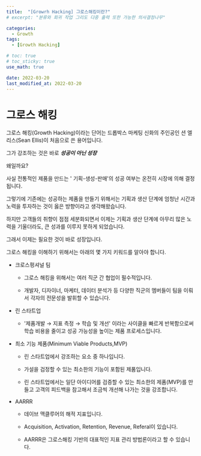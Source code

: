 ```yaml
---
title:  "[Growrh Hacking] 그로스해킹이란?"
# excerpt: "분류와 회귀 작업 그리도 다중 출력 또한 가능한 의사결정나무"

categories:
  - Growth
tags:
  - [Growth Hacking]

# toc: true
# toc_sticky: true
use_math: true

date: 2022-03-20
last_modified_at: 2022-03-20
---
```

# 그로스 해킹
그로스 해킹(Growth Hacking)이라는 단어는 드롭박스 마케팅 신화의 주인공인 션 엘리스(Sean Ellis)이 처음으로 쓴 용어입니다. 

그가 강조하는 것은 바로 ***성공이 아닌 성장***

왜일까요?

사실 전통적인 제품을 만드는 ' 기획-생성-판매'의 성공 여부는 온전히 시장에 의해 결정됩니다. 

그렇기에 기존에는 성공하는 제품을 만들기 위해서는 기획과 생산 단계에 엄청난 시간과 노력을 투자하는 것이 옳은 방향이라고 생각해왔습니다.

하지만 고객들의 취향이 점점 세분화되면서 이제는 기획과 생산 단계에 아무리 많은 노력을 기울더라도, 큰 성과를 이루지 못하게 되었습니다. 

그래서 이제는 필요한 것이 바로 성장입니다. 

그로스 해킹을 이해하기 위해서는 아래의 몇 가지 키워드를 알아야 합니다.



- 크로스펑셔널 팀
    
    - 그로스 해킹을 위해서는 여러 직군 간 협업이 필수적입니다. 
    
    - 개발자, 디자이너, 마케터, 데이터 분석가 등 다양한 직군의 멤버들이 팀을 이뤄서 각자의 전문성을 발휘할 수 있습니다.
    
- 린 스타트업
    
     - '제품개발 → 지표 측정 → 학습 및 개선' 이라는 사이클을 빠르게 반복함으로써 학습 비용을 줄이고 성공 가능성을 높이는 제품 프로세스입니다.
    
- 최소 기능 제품(Minimum Viable Products,MVP)
    
    - 린 스타트업에서 강조하는 요소 중 하나입니다.
    
    - 가설을 검정할 수 있는 최소한의 기능이 포함된 제품입니다.
    
    - 린 스타트업에서는 일단 아이디어를 검증할 수 있는 최소한의 제품(MVP)를 만들고 고객의 피드백을 참고해서 조금씩 개선해 나가는 것을 강조합니다. 
    
- AARRR
    
    - 데이브 맥클루어의 해적 지표입니다.
    
    - Acquisition, Activation, Retention, Revenue, Referal이 있습니다.
    
    - AARRR은 그로스해킹 기반의 대표적인 지표 관리 방법론이라고 할 수 있습니다.